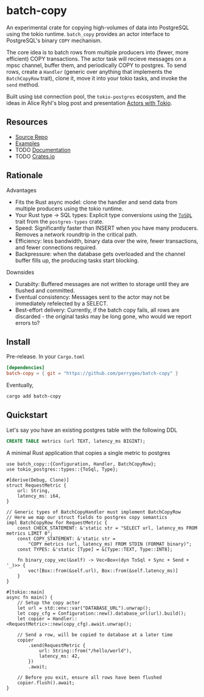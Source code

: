 # batch-copy

An experimental crate for copying high-volumes of data into PostgreSQL using the tokio runtime. `batch_copy` provides an actor interface to PostgreSQL's binary `COPY` mechanism.

The core idea is to batch rows from multiple producers into (fewer, more efficient) COPY transactions.
The actor task will recieve messages on a mpsc channel, buffer them, and periodically COPY to postgres.
To send rows, create a `Handler` (generic over anything that implements the `BatchCopyRow` trait), clone it, move it into your tokio tasks, and invoke the `send` method.

Built using `bb8` connection pool, the `tokio-postgres` ecosystem, and the ideas in Alice Ryhl's blog post and presentation [Actors with Tokio](https://ryhl.io/blog/actors-with-tokio/).

## Resources

- [Source Repo](https://github.com/perrygeo/batch-copy)
- [Examples](https://github.com/perrygeo/batch-copy/tree/main/examples)
- TODO [Documentation]()
- TODO [Crates.io]()

## Rationale

Advantages

- Fits the Rust async model: clone the handler and send data from multiple producers using the tokio runtime.
- Your Rust type -> SQL types: Explicit type conversions using the [`ToSQL`](https://docs.rs/tokio-postgres/latest/tokio_postgres/types/trait.ToSql.html#types) trait from the `postgres-types` crate.
- Speed: Significantly faster than INSERT when you have many producers. Removes a network roundtrip in the critical path.
- Efficiency: less bandwidth, binary data over the wire, fewer transactions, and fewer connections required.
- Backpressure: when the database gets overloaded and the channel buffer fills up, the producing tasks start blocking.

Downsides

- Durabilty: Buffered messages are not written to storage until they are flushed and committed.
- Eventual consistency: Messages sent to the actor may not be immediately refelected by a SELECT.
- Best-effort delivery: Currently, if the batch copy fails, all rows are discarded - the original tasks may be long gone, who would we report errors to?

## Install

Pre-release. In your `Cargo.toml`

```toml
[dependencies]
batch-copy = { git = "https://github.com/perrygeo/batch-copy" }
```

Eventually,

```bash
cargo add batch-copy
```

## Quickstart

Let's say you have an existing postgres table with the following DDL

```sql
CREATE TABLE metrics (url TEXT, latency_ms BIGINT);
```

A minimal Rust application that copies a single metric to postgres

```rust,no_run
use batch_copy::{Configuration, Handler, BatchCopyRow};
use tokio_postgres::types::{ToSql, Type};

#[derive(Debug, Clone)]
struct RequestMetric {
    url: String,
    latency_ms: i64,
}

// Generic types of BatchCopyHandler must implement BatchCopyRow
// Here we map our struct fields to postgres copy semantics
impl BatchCopyRow for RequestMetric {
    const CHECK_STATEMENT: &'static str = "SELECT url, latency_ms FROM metrics LIMIT 0";
    const COPY_STATEMENT: &'static str =
        "COPY metrics (url, latency_ms) FROM STDIN (FORMAT binary)";
    const TYPES: &'static [Type] = &[Type::TEXT, Type::INT8];

    fn binary_copy_vec(&self) -> Vec<Box<(dyn ToSql + Sync + Send + '_)>> {
        vec![Box::from(&self.url), Box::from(&self.latency_ms)]
    }
}

#[tokio::main]
async fn main() {
    // Setup the copy actor
    let url = std::env::var("DATABASE_URL").unwrap();
    let copy_cfg = Configuration::new().database_url(url).build();
    let copier = Handler::<RequestMetric>::new(copy_cfg).await.unwrap();

    // Send a row, will be copied to database at a later time
    copier
        .send(RequestMetric {
            url: String::from("/hello/world"),
            latency_ms: 42,
        })
        .await;

    // Before you exit, ensure all rows have been flushed
    copier.flush().await;
}
```
